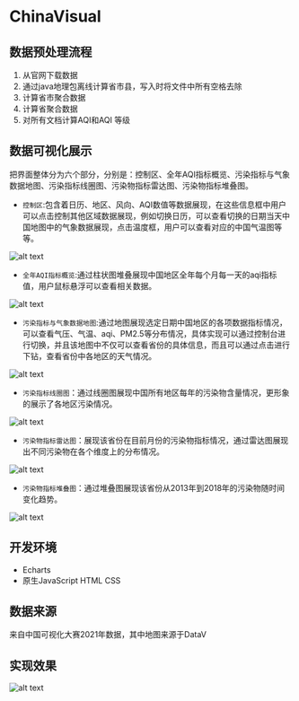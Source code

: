 # ChinaVisual

## 数据预处理流程

1. 从官网下载数据
2. 通过java地理包离线计算省市县，写入时将文件中所有空格去除
3. 计算省市聚合数据
4. 计算省聚合数据
5. 对所有文档计算AQI和AQI 等级

## 数据可视化展示

把界面整体分为六个部分，分别是：控制区、全年AQI指标概览、污染指标与气象数据地图、污染指标线圈图、污染物指标雷达图、污染物指标堆叠图。  

+ `控制区`:包含着日历、地区、风向、AQI数值等数据展现，在这些信息框中用户可以点击控制其他区域数据展现，例如切换日历，可以查看切换的日期当天中国地图中的气象数据展现，点击温度框，用户可以查看对应的中国气温图等等。   

![alt text](picture/control.png)

+ `全年AQI指标概览`:通过柱状图堆叠展现中国地区全年每个月每一天的aqi指标值，用户鼠标悬浮可以查看相关数据。  

![alt text](picture/aqi.png)  

+ `污染指标与气象数据地图`:通过地图展现选定日期中国地区的各项数据指标情况，可以查看气压、气温、aqi、PM2.5等分布情况，具体实现可以通过控制台进行切换，并且该地图中不仅可以查看省份的具体信息，而且可以通过点击进行下钻，查看省份中各地区的天气情况。  

![alt text](picture/map.png)

+ `污染指标线圈图`：通过线圈图展现中国所有地区每年的污染物含量情况，更形象的展示了各地区污染情况。

![alt text](picture/lineCircle.png)

+ `污染物指标雷达图`：展现该省份在目前月份的污染物指标情况，通过雷达图展现出不同污染物在各个维度上的分布情况。

![alt text](picture/radar.png)  

+ `污染物指标堆叠图`：通过堆叠图展现该省份从2013年到2018年的污染物随时间变化趋势。

![alt text](picture/stack.png)

## 开发环境

+ Echarts
+ 原生JavaScript HTML CSS

## 数据来源

来自中国可视化大赛2021年数据，其中地图来源于DataV

## 实现效果

![alt text](picture/ChinaVis.png)
